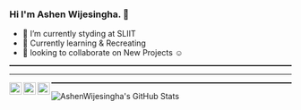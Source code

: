 ### Hi I'm Ashen Wijesingha. 👋

 - 🔭 I’m currently styding at SLIIT
 - 🌱 Currently learning & Recreating
 - 👯 looking to collaborate on New Projects ☺
 
 <hr style="border:0px solid gray; height:1.5px"> </hr>

<!--
**AshenWijesingha/AshenWijesingha** is a ✨ _special_ ✨ repository because its `README.md` (this file) appears on your GitHub profile.

Here are some ideas to get you started:


- 🤔 I’m looking for help with ...
- 💬 Ask me about ...
- 📫 How to reach me: ...
- 😄 Pronouns: ...
- ⚡ Fun fact: ...
-->

<hr style="border:0px solid gray; height:1.5px"> </hr>

[<img align="left" alt="ashen_wijesingh | Twitter" width="22px" src="https://cdn.jsdelivr.net/npm/simple-icons@v3/icons/twitter.svg" />][twitter]
[<img align="left" alt="ashen-wijesinghe-89137312b | LinkedIn" width="22px" src="https://cdn.jsdelivr.net/npm/simple-icons@v3/icons/linkedin.svg" />][linkedin]
[<img align="left" alt="ashen_wijesingha | Instagram" width="22px" src="https://cdn.jsdelivr.net/npm/simple-icons@v3/icons/instagram.svg" />][instagram]

<hr style="border:0px solid gray; height:1.5px"> </hr>

<img align="left" alt="AshenWijesingha's GitHub Stats" src="https://github-readme-stats.codestackr.vercel.app/api?username=AshenWijesingha&show_icons=true&hide_border=true" />

[twitter]: https://twitter.com/ashen_wijesingh
[instagram]: https://instagram.com/ashen_wijesingha
[linkedin]: https://linkedin.com/in/ashen-wijesinghe-89137312b/
